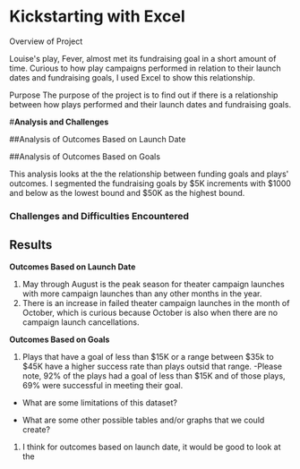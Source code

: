 # Kickstarting with Excel

Overview of Project

Louise's play, Fever, almost met its fundraising goal in a short amount of time. Curious to how play campaigns performed in relation to their launch dates
and fundraising goals, I used Excel to show this relationship.

Purpose
The purpose of the project is to find out if there is a relationship between how plays performed and their launch dates and fundraising goals. 


#**Analysis and Challenges**

##Analysis of Outcomes Based on Launch Date


##Analysis of Outcomes Based on Goals

This analysis looks at the the relationship between funding goals and plays' outcomes. I segmented the fundraising goals by $5K increments with $1000 and below as the lowest bound and $50K as the highest bound.


### Challenges and Difficulties Encountered




## **Results**

**Outcomes Based on Launch Date**
1. May through August is the peak season for theater campaign launches with more campaign launches than any other months in the year. 
2. There is an increase in failed theater campaign launches in the month of October, which is curious because October is also when there are no campaign launch cancellations.


**Outcomes Based on Goals**
1. Plays that have a goal of less than $15K or a range between $35k to $45K have a higher success rate than plays outsid that range. 
	-Please note, 92% of the plays had a goal of less than $15K and of those plays, 69% were successful in meeting their goal. 


- What are some limitations of this dataset?


- What are some other possible tables and/or graphs that we could create?

1. I think for outcomes based on launch date, it would be good to look at the 
